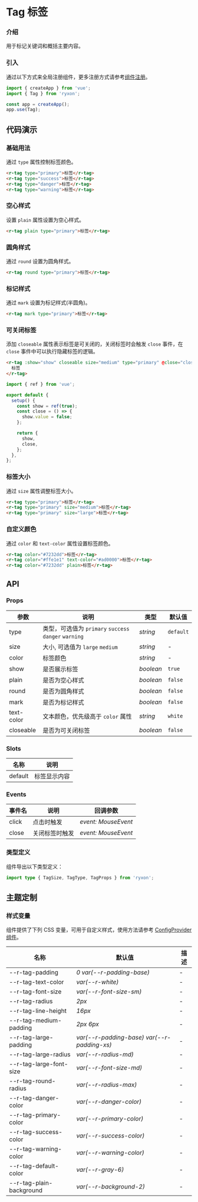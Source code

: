 # Tag 标签

### 介绍

用于标记关键词和概括主要内容。

### 引入

通过以下方式来全局注册组件，更多注册方式请参考[组件注册](#/zh-CN/advanced-usage#zu-jian-zhu-ce)。

```js
import { createApp } from 'vue';
import { Tag } from 'ryxon';

const app = createApp();
app.use(Tag);
```

## 代码演示

### 基础用法

通过 `type` 属性控制标签颜色。

```html
<r-tag type="primary">标签</r-tag>
<r-tag type="success">标签</r-tag>
<r-tag type="danger">标签</r-tag>
<r-tag type="warning">标签</r-tag>
```

### 空心样式

设置 `plain` 属性设置为空心样式。

```html
<r-tag plain type="primary">标签</r-tag>
```

### 圆角样式

通过 `round` 设置为圆角样式。

```html
<r-tag round type="primary">标签</r-tag>
```

### 标记样式

通过 `mark` 设置为标记样式(半圆角)。

```html
<r-tag mark type="primary">标签</r-tag>
```

### 可关闭标签

添加 `closeable` 属性表示标签是可关闭的，关闭标签时会触发 `close` 事件，在 `close` 事件中可以执行隐藏标签的逻辑。

```html
<r-tag :show="show" closeable size="medium" type="primary" @close="close">
  标签
</r-tag>
```

```js
import { ref } from 'vue';

export default {
  setup() {
    const show = ref(true);
    const close = () => {
      show.value = false;
    };

    return {
      show,
      close,
    };
  },
};
```

### 标签大小

通过 `size` 属性调整标签大小。

```html
<r-tag type="primary">标签</r-tag>
<r-tag type="primary" size="medium">标签</r-tag>
<r-tag type="primary" size="large">标签</r-tag>
```

### 自定义颜色

通过 `color` 和 `text-color` 属性设置标签颜色。

```html
<r-tag color="#7232dd">标签</r-tag>
<r-tag color="#ffe1e1" text-color="#ad0000">标签</r-tag>
<r-tag color="#7232dd" plain>标签</r-tag>
```

## API

### Props

| 参数 | 说明 | 类型 | 默认值 |
| --- | --- | --- | --- |
| type | 类型，可选值为 `primary` `success` `danger` `warning` | _string_ | `default` |
| size | 大小, 可选值为 `large` `medium` | _string_ | - |
| color | 标签颜色 | _string_ | - |
| show | 是否展示标签 | _boolean_ | `true` |
| plain | 是否为空心样式 | _boolean_ | `false` |
| round | 是否为圆角样式 | _boolean_ | `false` |
| mark | 是否为标记样式 | _boolean_ | `false` |
| text-color | 文本颜色，优先级高于 `color` 属性 | _string_ | `white` |
| closeable | 是否为可关闭标签 | _boolean_ | `false` |

### Slots

| 名称    | 说明         |
| ------- | ------------ |
| default | 标签显示内容 |

### Events

| 事件名 | 说明           | 回调参数            |
| ------ | -------------- | ------------------- |
| click  | 点击时触发     | _event: MouseEvent_ |
| close  | 关闭标签时触发 | _event: MouseEvent_ |

### 类型定义

组件导出以下类型定义：

```ts
import type { TagSize, TagType, TagProps } from 'ryxon';
```

## 主题定制

### 样式变量

组件提供了下列 CSS 变量，可用于自定义样式，使用方法请参考 [ConfigProvider 组件](#/zh-CN/config-provider)。

| 名称 | 默认值 | 描述 |
| --- | --- | --- |
| --r-tag-padding | _0 var(--r-padding-base)_ | - |
| --r-tag-text-color | _var(--r-white)_ | - |
| --r-tag-font-size | _var(--r-font-size-sm)_ | - |
| --r-tag-radius | _2px_ | - |
| --r-tag-line-height | _16px_ | - |
| --r-tag-medium-padding | _2px 6px_ | - |
| --r-tag-large-padding | _var(--r-padding-base) var(--r-padding-xs)_ | - |
| --r-tag-large-radius | _var(--r-radius-md)_ | - |
| --r-tag-large-font-size | _var(--r-font-size-md)_ | - |
| --r-tag-round-radius | _var(--r-radius-max)_ | - |
| --r-tag-danger-color | _var(--r-danger-color)_ | - |
| --r-tag-primary-color | _var(--r-primary-color)_ | - |
| --r-tag-success-color | _var(--r-success-color)_ | - |
| --r-tag-warning-color | _var(--r-warning-color)_ | - |
| --r-tag-default-color | _var(--r-gray-6)_ | - |
| --r-tag-plain-background | _var(--r-background-2)_ | - |
